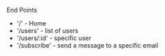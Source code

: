 End Points

- '/' - Home
- '/users' - list of users 
- '/users/:id' - specific user
- '/subscribe' - send a message to a specific email
